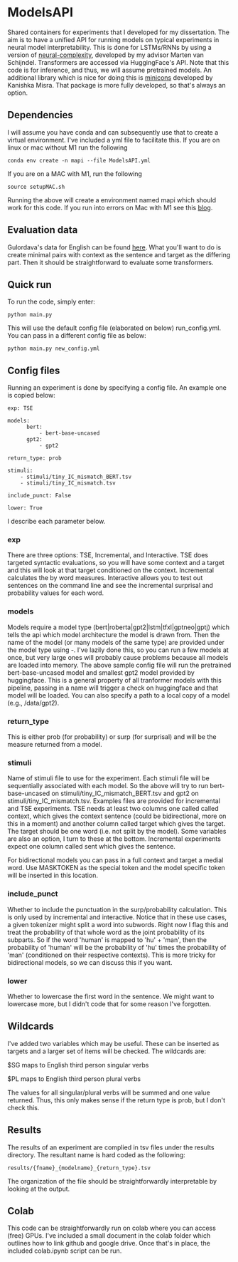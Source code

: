 # ModelsAPI

Shared containers for experiments that I developed for my dissertation. The aim is 
to have a unified API for running models on typical experiments in neural model
interpretability. This is done for LSTMs/RNNs by using a version of
[neural-complexity](https://github.com/vansky/neural-complexity), 
developed by my advisor Marten van Schijndel. Transformers are accessed via
HuggingFace's API. Note that this code is for inference, and thus, we will
assume pretrained models. An additional library which is nice for doing this is
[minicons](https://github.com/kanishkamisra/minicons) developed by Kanishka
Misra. That package is more fully developed, so that's always an option. 

## Dependencies

I will assume you have conda and can subsequently use that to create a virtual
environment. I've included a yml file to facilitate this. If you are on linux or
mac without M1 run the following

```
conda env create -n mapi --file ModelsAPI.yml
```

If you are on a MAC with M1, run the following 

```
source setupMAC.sh
```

Running the above will create a environment named mapi which should work for
this code. If you run into errors on Mac with M1 see this
[blog](https://jamescalam.medium.com/hugging-face-and-sentence-transformers-on-m1-macs-4b12e40c21ce). 

## Evaluation data

Gulordava's data for English can be found [here](https://github.com/facebookresearch/colorlessgreenRNNs/tree/main/data). What you'll want to do 
is create minimal pairs with context as the sentence and target as the differing part. Then it should be straightforward 
to evaluate some transformers.

## Quick run

To run the code, simply enter: 

```
python main.py
```

This will use the default config file (elaborated on below) run\_config.yml. You
can pass in a different config file as below: 

```
python main.py new_config.yml
```

## Config files

Running an experiment is done by specifying a config file. An example one is
copied below: 

```
exp: TSE

models: 
      bert: 
          - bert-base-uncased
      gpt2:
          - gpt2

return_type: prob

stimuli:
    - stimuli/tiny_IC_mismatch_BERT.tsv
    - stimuli/tiny_IC_mismatch.tsv

include_punct: False

lower: True

```

I describe each parameter below. 


### exp

There are three options: TSE, Incremental, and Interactive. TSE does targeted
syntactic evaluations, so you will have some context and a target and this will
look at that target conditioned on the context. Incremental calculates the by
word measures. Interactive allows you to test out sentences on the command line
and see the incremental surprisal and probability values for each word. 

### models

Models require a model type (bert|roberta|gpt2|lstm|tfxl|gptneo|gptj) which
tells the api which model architecture the model is drawn from. Then the name of
the model (or many models of the same type) are provided under the model type
using -. I've lazily done this, so you can run a few models at once, but very
large ones will probably cause problems because all models are loaded into
memory. The above sample config file will run the pretrained bert-base-uncased
model and smallest gpt2 model provided by huggingface. This is a general
property of all tranformer models with this pipeline, passing in a name will trigger a check on
huggingface and that model will be loaded. You can also specify a path to a
local copy of a model (e.g., /data/gpt2). 

### return_type

This is either prob (for probability) or surp (for surprisal) and will be the
measure returned from a model.

### stimuli

Name of stimuli file to use for the experiment. Each stimuli file will be
sequentially associated with each model. So the above will try to run
bert-base-uncased on stimuli/tiny\_IC\_mismatch\_BERT.tsv and gpt2 on
stimuli/tiny\_IC\_mismatch.tsv. Examples files are provided for incremental and
TSE experiments. TSE needs at least two columns one called called context, which
gives the context sentence (could be bidirectional, more on this in a moment)
and another column called target which gives the target. The target should be
one word (i.e. not split by the model). Some variables are also an option, I
turn to these at the bottom. Incremental experiments expect one column called
sent which gives the sentence. 

For bidirectional models you can pass in a full context and target a medial
word. Use MASKTOKEN as the special token and the model specific token will be
inserted in this location. 

### include\_punct

Whether to include the punctuation in the surp/probability calculation. This is
only used by incremental and interactive. Notice that in these use cases, a
given tokenizer might split a word into subwords. Right now I flag this and
treat the probability of that whole word as the joint probability of its
subparts. So if the word 'human' is mapped to 'hu' + 'man', then the probability
of 'human' will be the probability of 'hu' times the probability of 'man'
(conditioned on their respective contexts). This is more tricky for
bidirectional models, so we can discuss this if you want.  

### lower

Whether to lowercase the first word in the sentence. We might want to lowercase
more, but I didn't code that for some reason I've forgotten. 

## Wildcards

I've added two variables which may be useful. These can be inserted as
targets and a larger set of items will be checked. The wildcards are:

\$SG maps to English third person singular verbs

\$PL maps to English third person plural verbs 

The values for all singular/plural verbs will be summed and one value returned.
Thus, this only makes sense if the return type is prob, but I don't check this. 

## Results

The results of an experiment are complied in tsv files under the results
directory. The resultant name is hard coded as the following: 

```
results/{fname}_{modelname}_{return_type}.tsv
```

The organization of the file should be straightforwardly interpretable by
looking at the output. 

## Colab

This code can be straightforwardly run on colab where you can access (free)
GPUs. I've included a small document in the colab folder which outlines how to
link github and google drive. Once that's in place, the included colab.ipynb
script can be run. 

